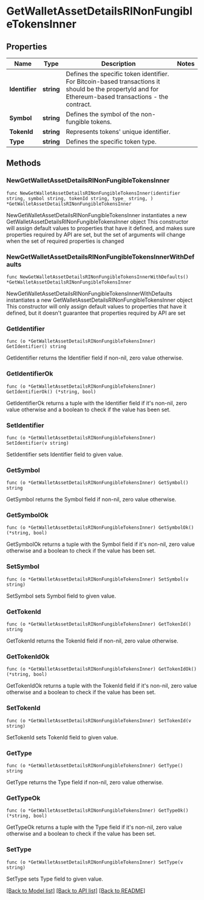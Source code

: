 # GetWalletAssetDetailsRINonFungibleTokensInner

## Properties

Name | Type | Description | Notes
------------ | ------------- | ------------- | -------------
**Identifier** | **string** | Defines the specific token identifier. For Bitcoin-based transactions it should be the propertyId and for Ethereum-based transactions - the contract. | 
**Symbol** | **string** | Defines the symbol of the non-fungible tokens. | 
**TokenId** | **string** | Represents tokens&#39; unique identifier. | 
**Type** | **string** | Defines the specific token type. | 

## Methods

### NewGetWalletAssetDetailsRINonFungibleTokensInner

`func NewGetWalletAssetDetailsRINonFungibleTokensInner(identifier string, symbol string, tokenId string, type_ string, ) *GetWalletAssetDetailsRINonFungibleTokensInner`

NewGetWalletAssetDetailsRINonFungibleTokensInner instantiates a new GetWalletAssetDetailsRINonFungibleTokensInner object
This constructor will assign default values to properties that have it defined,
and makes sure properties required by API are set, but the set of arguments
will change when the set of required properties is changed

### NewGetWalletAssetDetailsRINonFungibleTokensInnerWithDefaults

`func NewGetWalletAssetDetailsRINonFungibleTokensInnerWithDefaults() *GetWalletAssetDetailsRINonFungibleTokensInner`

NewGetWalletAssetDetailsRINonFungibleTokensInnerWithDefaults instantiates a new GetWalletAssetDetailsRINonFungibleTokensInner object
This constructor will only assign default values to properties that have it defined,
but it doesn't guarantee that properties required by API are set

### GetIdentifier

`func (o *GetWalletAssetDetailsRINonFungibleTokensInner) GetIdentifier() string`

GetIdentifier returns the Identifier field if non-nil, zero value otherwise.

### GetIdentifierOk

`func (o *GetWalletAssetDetailsRINonFungibleTokensInner) GetIdentifierOk() (*string, bool)`

GetIdentifierOk returns a tuple with the Identifier field if it's non-nil, zero value otherwise
and a boolean to check if the value has been set.

### SetIdentifier

`func (o *GetWalletAssetDetailsRINonFungibleTokensInner) SetIdentifier(v string)`

SetIdentifier sets Identifier field to given value.


### GetSymbol

`func (o *GetWalletAssetDetailsRINonFungibleTokensInner) GetSymbol() string`

GetSymbol returns the Symbol field if non-nil, zero value otherwise.

### GetSymbolOk

`func (o *GetWalletAssetDetailsRINonFungibleTokensInner) GetSymbolOk() (*string, bool)`

GetSymbolOk returns a tuple with the Symbol field if it's non-nil, zero value otherwise
and a boolean to check if the value has been set.

### SetSymbol

`func (o *GetWalletAssetDetailsRINonFungibleTokensInner) SetSymbol(v string)`

SetSymbol sets Symbol field to given value.


### GetTokenId

`func (o *GetWalletAssetDetailsRINonFungibleTokensInner) GetTokenId() string`

GetTokenId returns the TokenId field if non-nil, zero value otherwise.

### GetTokenIdOk

`func (o *GetWalletAssetDetailsRINonFungibleTokensInner) GetTokenIdOk() (*string, bool)`

GetTokenIdOk returns a tuple with the TokenId field if it's non-nil, zero value otherwise
and a boolean to check if the value has been set.

### SetTokenId

`func (o *GetWalletAssetDetailsRINonFungibleTokensInner) SetTokenId(v string)`

SetTokenId sets TokenId field to given value.


### GetType

`func (o *GetWalletAssetDetailsRINonFungibleTokensInner) GetType() string`

GetType returns the Type field if non-nil, zero value otherwise.

### GetTypeOk

`func (o *GetWalletAssetDetailsRINonFungibleTokensInner) GetTypeOk() (*string, bool)`

GetTypeOk returns a tuple with the Type field if it's non-nil, zero value otherwise
and a boolean to check if the value has been set.

### SetType

`func (o *GetWalletAssetDetailsRINonFungibleTokensInner) SetType(v string)`

SetType sets Type field to given value.



[[Back to Model list]](../README.md#documentation-for-models) [[Back to API list]](../README.md#documentation-for-api-endpoints) [[Back to README]](../README.md)


